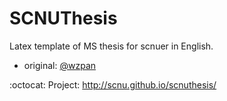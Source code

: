 SCNUThesis
=============

Latex template of MS thesis for scnuer in English.

* original: [@wzpan](http://github.com/wzpan)

:octocat: Project: http://scnu.github.io/scnuthesis/
